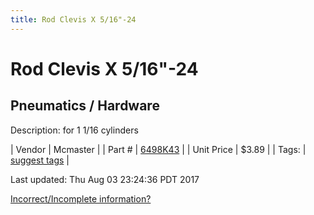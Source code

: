```yaml
---
title: Rod Clevis X 5/16"-24
---
```


# Rod Clevis X 5/16"-24
## Pneumatics / Hardware
Description: 	for 1 1/16 cylinders 

| Vendor | Mcmaster | 
| Part # | [6498K43](https://www.mcmaster.com/#6498K43) | 
| Unit Price | $3.89 | 
| Tags: | [suggest tags](https://docs.google.com/forms/d/e/1FAIpQLSeWyY8v3RgOty-MyWmh9U0iivNYN_molChYyS-0U-o-kOAv_g/viewform) | 

Last updated: Thu Aug 03 23:24:36 PDT 2017

 [Incorrect/Incomplete information?](https://docs.google.com/forms/d/e/1FAIpQLSeWyY8v3RgOty-MyWmh9U0iivNYN_molChYyS-0U-o-kOAv_g/viewform)
